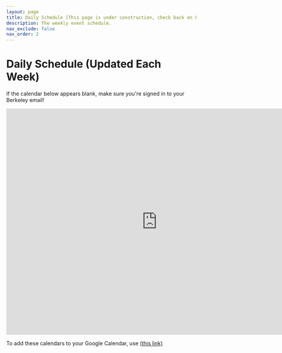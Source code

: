```yaml
---
layout: page
title: Daily Schedule [This page is under construction, check back on Friday 8/25.] 
description: The weekly event schedule.
nav_exclude: false
nav_order: 2
---
```


# Daily Schedule (Updated Each Week)

If the calendar below appears blank, make sure you're signed in to your Berkeley email!

<iframe src="https://calendar.google.com/calendar/embed?height=600&wkst=2&bgcolor=%23B39DDB&ctz=America%2FLos_Angeles&title=CS10%20Fa23%20Schedule&mode=WEEK&
src=c_1dd4ebf8d1738b556a360b36e323806af5e789fe9a8728de7d994925148598d8%40group.calendar.google.com&ctz=America%2FLos_Angeles&
src=c_4fe430285779f57562a7c31b3fc80a5ee4d4eb9dcab7a6dedc8497db568557d7%40group.calendar.google.com&ctz=America%2FLos_Angeles&
src=c_63bd11ae53c6d520ef12d6d108cf7f4738bdf03c0eeb0f46e3472f856fef579a%40group.calendar.google.com&ctz=America%2FLos_Angeles&
src=c_0c8a563023ea66864634b8f2c94e68a4b788e4e7fa91af607974ba069da3b7e8%40group.calendar.google.com&ctz=America%2FLos_Angeles" style="border: 0" width="800" height="600" frameborder="0" scrolling="no"></iframe>

To add these calendars to your Google Calendar, use <a href="https://calendar.google.com/calendar/u/0/r?cid=c_6f383d995e6a7fe4ec37e337ef6ba0704939a0ae3a393a49a72be5f013b752f8@group.calendar.google.com&
cid=c_1dd4ebf8d1738b556a360b36e323806af5e789fe9a8728de7d994925148598d8@group.calendar.google.com&
cid=c_4fe430285779f57562a7c31b3fc80a5ee4d4eb9dcab7a6dedc8497db568557d7%40group.calendar.google.com&
cid=c_63bd11ae53c6d520ef12d6d108cf7f4738bdf03c0eeb0f46e3472f856fef579a%40group.calendar.google.com&
cid=c_0c8a563023ea66864634b8f2c94e68a4b788e4e7fa91af607974ba069da3b7e8%40group.calendar.google.com">(this link)</a>
